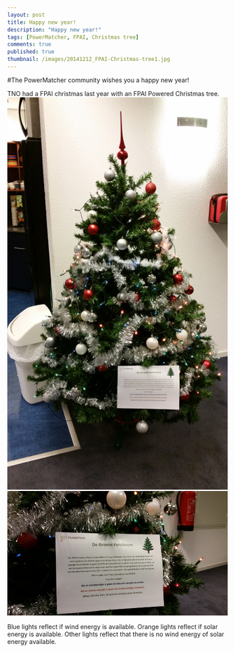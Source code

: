```yaml
---
layout: post
title: Happy new year!
description: "Happy new year!"
tags: [PowerMatcher, FPAI, Christmas tree]
comments: true
published: true
thumbnail: /images/20141212_FPAI-Christmas-tree1.jpg
---
```


#The PowerMatcher community wishes you a happy new year!

TNO had a FPAI christmas last year with an FPAI Powered Christmas tree.
<img src="/images/20141212_FPAI-Christmas-tree1.jpg">
<img src="/images/20141212_FPAI-Christmas-tree2.jpg">

Blue lights reflect if wind energy is available.
Orange lights reflect if solar energy is available.
Other lights reflect that there is no wind energy of solar energy available.

